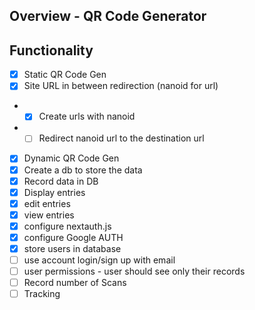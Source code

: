 Overview - QR Code Generator
----------------------------

## Functionality

- [x] Static QR Code Gen
- [x] Site URL in between redirection (nanoid for url)
- - [x] Create urls with nanoid
- - [ ] Redirect nanoid url to the destination url
- [x] Dynamic QR Code Gen
- [x] Create a db to store the data
- [x] Record data in DB
- [x] Display entries
- [x] edit entries
- [x] view entries
- [x] configure nextauth.js
- [x] configure Google AUTH
- [x] store users in database
- [ ] use account login/sign up with email
- [ ] user permissions - user should see only their records
- [ ] Record number of Scans
- [ ] Tracking